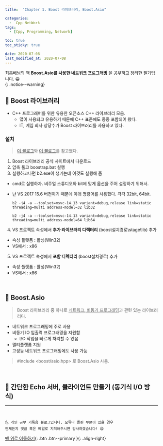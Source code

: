 ```yaml
---
title:  "Chapter 1. Boost 라이브러리, Boost.Asio" 

categories:
  -  Cpp NetWork 
tags:
  - [Cpp, Programming, Network]

toc: true
toc_sticky: true

date: 2020-07-08
last_modified_at: 2020-07-08
---
```


최흥배님의 책 **Boost.Asio를 사용한 네트워크 프로그래밍** 을 공부하고 정리한 필기입니다. 😀  
{: .notice--warning}


## 🔔 Boost 라이브러리

- C++ 프로그래머를 위한 유용한 오픈소스 C++ 라이브러리 모음.
  - 많이 사용되고 유용하기 때문에 C++ 표준에도 종종 포함되어 왔다.
  - IT, 게임 회사 상당수가 Boost 라이브러리를 사용하고 있다. 

### 설치

> [이 블로그](https://velog.io/@underlier12/C-17-Boost.Asio-%EA%B0%9C%EC%9A%94-%EB%B0%8F-%EC%84%A4%EC%B9%98)와 [이 블로그](https://wendys.tistory.com/115)를 참고했다. 

1. Boost 라이브러리 공식 사이트에서 다운로드
2. 압축 풀고 boostrap.bat 실행
3. 실행하고나면 b2.exe이 생기는데 이것도 실행해 줌
  - cmd로 실행하자. 비주얼 스튜디오와 bit에 맞게 옵션을 주어 설정하기 위해서.
  - 난 VS 2017 15.6 버전이기 때문에 아래 명령어를 사용했다. 각각 32bit, 64bit.
  
    ```
    b2 -j4 -a --toolset=msvc-14.13 variant=debug,release link=static threading=multi address-model=32 lib32

    b2 -j4 -a --toolset=msvc-14.13 variant=debug,release link=static threading=multi address-model=64 lib64
    ``` 
4. VS 프로젝트 속성에서 **추가 라이브러리 디렉터리** (boost설치경로\stage\lib) 추가
  - 속성 플랫폼 : 활성(Win32)
  - VS에서 : x86
5. VS 프로젝트 속성에서 **포함 디렉터리** (boost설치경로) 추가
  - 속성 플랫폼 : 활성(Win32)
  - VS에서 : x86


<br>

## 🔔 Boost.Asio

> Boost 라이브러리 중 하나로 <u>네트워크, 비동기 프로그래밍</u>과 관련 있는 라이브러리다.

- 네트워크 프로그래밍에 주로 사용
- 비동기 IO 입출력 프로그래밍을 지원함
  - I/O 작업을 빠르게 처리할 수 있음
- 멀티플랫폼 지원
- 고성능 네트워크 프로그래밍에도 사용 가능

> #include \<boost/asio.hpp> 로 Boost.Asio 사용.

<br>

## 🔔 간단한 Echo 서버, 클라이언트 만들기 (동기식 I/O 방식)

***
<br>

    🌜 개인 공부 기록용 블로그입니다. 오류나 틀린 부분이 있을 경우 
    언제든지 댓글 혹은 메일로 지적해주시면 감사하겠습니다! 😄

[맨 위로 이동하기](#){: .btn .btn--primary }{: .align-right}